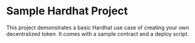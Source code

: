# Sample Hardhat Project

This project demonstrates a basic Hardhat use case of creating your own decentralized token.
It comes with a sample contract and a deploy script.
